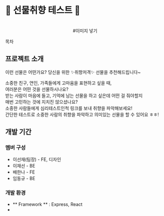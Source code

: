 # 🎁 선물취향 테스트 🎁

<p align = 'center'>
  <br>
  #이미지 넣기 
  <br>
</p>

목차 

## 프로젝트 소개 

<p align = 'justify'>
이런 선물은 어떤가요? 당신을 위한 ✨취향저격✨ 선물을 추천해드립니다~


소중한 친구, 연인, 가족들에게 고마움을 표현하고 싶을 때,<br>
여러분은 어떤 것을 선물하시나요? <br>
받는 사람이 마음에 들고, 기억에 남는 선물을 하고 싶은데 어떤 걸 줘야할지 <br>
매번 고민하는 것에 지치진 않으셨나요? <br>
소중한 사람들에게 심리테스트인척 링크를 보내 취향을 파악해보세요! <br>
간단한 테스트로 소중한 사람의 취향을 파악하고 의미있는 선물을 할 수 있어요 ㅎㅎ!<br>
</p>

## 개발 기간 

### 멤버 구성 
- 이선재(팀장) - FE, 디자인
- 이재선 - BE
- 배한나 - FE
- 임동규 - BE

### 개발 환경 
- ** Framework ** : Express, React 
- 

